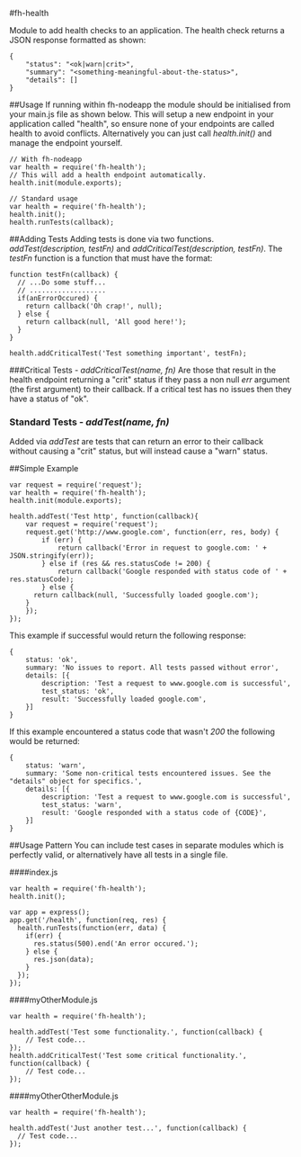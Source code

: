 #fh-health


Module to add health checks to an application. The health check returns a JSON response formatted as shown:

```
{
    "status": "<ok|warn|crit>",
    "summary": "<something-meaningful-about-the-status>",
    "details": []
}
```


##Usage
If running within fh-nodeapp the module should be initialised from your main.js file as shown below. This will setup a new endpoint in your application called "health", so ensure none of your endpoints are called health to avoid conflicts. Alternatively you can just call *health.init()* and manage the endpoint yourself.

```
// With fh-nodeapp
var health = require('fh-health');
// This will add a health endpoint automatically.
health.init(module.exports);

// Standard usage
var health = require('fh-health');
health.init();
health.runTests(callback);
```

##Adding Tests
Adding tests is done via two functions. *addTest(description, testFn)* and *addCriticalTest(description, testFn)*. The *testFn* function is a function that must have the format:

```
function testFn(callback) {
  // ...Do some stuff...
  // ...................
  if(anErrorOccured) {
    return callback('Oh crap!', null);
  } else {
    return callback(null, 'All good here!');
  }
}

health.addCriticalTest('Test something important', testFn);
```

###Critical Tests - *addCriticalTest(name, fn)*
Are those that result in the health endpoint returning a "crit" status if they pass a non null *err* argument (the first argument) to their callback. If a critical test has no issues then they have a status of "ok".

### Standard Tests - *addTest(name, fn)*
Added via *addTest* are tests that can return an error to their callback without causing a "crit" status, but will instead cause a "warn" status.


##Simple Example

```
var request = require('request');
var health = require('fh-health');
health.init(module.exports);

health.addTest('Test http', function(callback){
	var request = require('request');
	request.get('http://www.google.com', function(err, res, body) {
		if (err) {
			return callback('Error in request to google.com: ' + JSON.stringify(err));
		} else if (res && res.statusCode != 200) {
			return callback('Google responded with status code of ' + res.statusCode);
		} else {
      return callback(null, 'Successfully loaded google.com');
    }
	});
});
```

This example if successful would return the following response:

```
{
    status: 'ok',
    summary: 'No issues to report. All tests passed without error',
    details: [{
        description: 'Test a request to www.google.com is successful',
        test_status: 'ok',
        result: 'Successfully loaded google.com',
    }]
}
```

If this example encountered a status code that wasn't *200* the following would be returned:

```
{
    status: 'warn',
    summary: 'Some non-critical tests encountered issues. See the "details" object for specifics.',
    details: [{
        description: 'Test a request to www.google.com is successful',
        test_status: 'warn',
        result: 'Google responded with a status code of {CODE}',
    }]
}
```


##Usage Pattern
You can include test cases in separate modules which is perfectly valid, or alternatively have all tests in a single file.

####index.js
```
var health = require('fh-health');
health.init();

var app = express();
app.get('/health', function(req, res) {
  health.runTests(function(err, data) {
    if(err) {
      res.status(500).end('An error occured.');
    } else {
      res.json(data);
    }
  });
});
```

####myOtherModule.js
```
var health = require('fh-health');

health.addTest('Test some functionality.', function(callback) {
	// Test code...
});
health.addCriticalTest('Test some critical functionality.', function(callback) {
	// Test code...
});
```

####myOtherOtherModule.js
```
var health = require('fh-health');

health.addTest('Just another test...', function(callback) {
  // Test code...
});
```